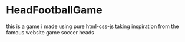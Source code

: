 # HeadFootballGame
this is a game i made using pure html-css-js taking inspiration from the famous website game soccer heads
